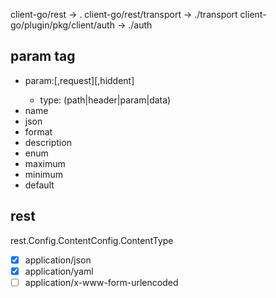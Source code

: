 client-go/rest -> .
client-go/rest/transport -> ./transport
client-go/plugin/pkg/client/auth -> ./auth

## param tag
- param:<type>[,request][,hiddent]
    - type: (path|header|param|data)
- name
- json
- format
- description
- enum
- maximum
- minimum
- default


## rest

rest.Config.ContentConfig.ContentType
- [x] application/json
- [x] application/yaml
- [ ] application/x-www-form-urlencoded
